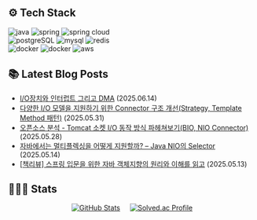 <h2>⚙️ Tech Stack</h2>
<div>
  <img src="https://img.shields.io/badge/java-%23ED8B00.svg?style=for-the-badge&logo=openjdk&logoColor=white" alt="java" />
  <img src="https://img.shields.io/badge/spring-6DB33F?style=for-the-badge&logo=spring&logoColor=white" alt="spring" />
  <img src="https://img.shields.io/badge/spring cloud-6DB33F?style=for-the-badge&logo=spring&logoColor=white" alt="spring cloud" />
  </br>

  <img src="https://img.shields.io/badge/postgreSQL-4169E1?style=for-the-badge&logo=postgreSQL&logoColor=white" alt="postgreSQL" />
  <img src="https://img.shields.io/badge/mysql-4479A1?style=for-the-badge&logo=mysql&logoColor=white" alt="mysql" />
  <img src="https://img.shields.io/badge/redis-FF4438?style=for-the-badge&logo=redis&logoColor=white" alt="redis" />
  </br>

  <img src="https://img.shields.io/badge/docker-2496ED?style=for-the-badge&logo=docker&logoColor=white" alt="docker" />
  <img src="https://img.shields.io/badge/aws-FF9900?style=for-the-badge&logo=aws&logoColor=white" alt="docker" />
  <img src="https://img.shields.io/badge/kafka-231F20?style=for-the-badge&logo=apachekafka&logoColor=white" alt="aws" />
</div>



<h2>📚 Latest Blog Posts </h2>

<!-- BLOG-POST-LIST:START -->
- [I/O장치와 인터럽트 그리고 DMA](https://ego2-1.tistory.com/32) (2025.06.14)
- [다양한 I/O 모델을 지원하기 위한 Connector 구조 개선(Strategy, Template Method 패턴)](https://ego2-1.tistory.com/31) (2025.05.31)
- [오픈소스 분석 - Tomcat 소켓 I/O 동작 방식 파헤쳐보기(BIO, NIO Connector)](https://ego2-1.tistory.com/30) (2025.05.28)
- [자바에서는 멀티플렉싱을 어떻게 지원할까? &ndash; Java NIO의 Selector](https://ego2-1.tistory.com/29) (2025.05.14)
- [[책리뷰] 스프링 입문을 위한 자바 객체지향의 원리와 이해를 읽고](https://ego2-1.tistory.com/28) (2025.05.13)
<!-- BLOG-POST-LIST:END -->

<h2>🧑🏻‍💻 Stats </h2>

<div align="left" style="display: flex; justify-content: center; align-items: center; gap: 20px;">
  <a href="https://github.com/anuraghazra/github-readme-stats">
    <img src="https://github-readme-stats.vercel.app/api?username=jungbin97&hide_title=true&show_icons=true&include_all_commits=true&disable_animations=true&theme=ambient_gradient" alt="GitHub Stats"/>
  </a>
    <a href="https://solved.ac/ljb5054/">
    <img src="http://mazassumnida.wtf/api/v2/generate_badge?boj=ljb5054" alt="Solved.ac Profile"/>
  </a>
</div>
